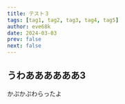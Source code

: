 ```yaml
---
title: テスト３
tags: [tag1, tag2, tag3, tag4, tag5]
author: eve68k
date: 2024-03-03
prev: false
next: false
---
```


## うわああああああ3

かぷかぷわらったよ
